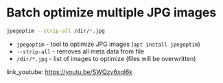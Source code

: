# Batch optimize multiple JPG images

```bash
jpegoptim --strip-all /dir/*.jpg
```

- `jpegoptim` - tool to optimize JPG images (```apt install jpegoptim```)
- `--strip-all` - removes all meta data from file
- `/dir/*.jpg` - list of images to optimize (files will be overwritten)


link_youtube: https://youtu.be/SWQzy6xql6k
